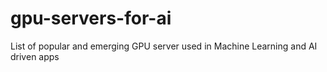 # gpu-servers-for-ai
List of popular and emerging GPU server used in Machine Learning and AI driven apps
